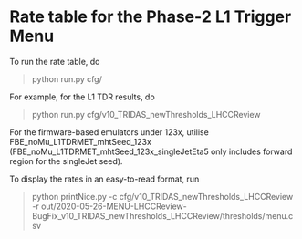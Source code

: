 # Rate table for the Phase-2 L1 Trigger Menu 
To run the rate table, do 
> python run.py cfg/<cfg file>
  
For example, for the L1 TDR results, do
> python run.py cfg/v10_TRIDAS_newThresholds_LHCCReview

For the firmware-based emulators under 123x, utilise FBE_noMu_L1TDRMET_mhtSeed_123x (FBE_noMu_L1TDRMET_mhtSeed_123x_singleJetEta5 only includes forward region for the singleJet seed).
  
To display the rates in an easy-to-read format, run
>python printNice.py -c cfg/v10_TRIDAS_newThresholds_LHCCReview -r out/2020-05-26-MENU-LHCCReview-BugFix_v10_TRIDAS_newThresholds_LHCCReview/thresholds/menu.csv

